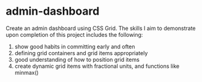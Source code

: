 # admin-dashboard

Create an admin dashboard using CSS Grid. The skills I aim to demonstrate upon completion of this project includes the following:

1. show good habits in committing early and often
2. defining grid containers and grid items appropriately
3. good understanding of how to position grid items
5. create dynamic grid items with fractional units, and functions like minmax()